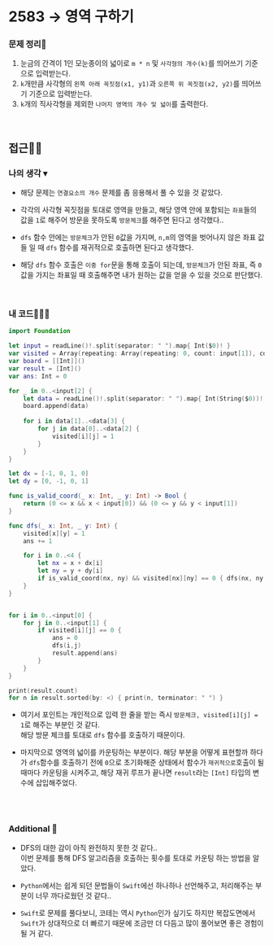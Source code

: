 # 2583 → 영역 구하기
### 문제 정리📝
1. 눈금의 간격이 1인 모눈종이의 넓이로 `m * n` 및 `사각형의 개수(k)`를 띄어쓰기 기준으로 입력받는다.
2. `k`개만큼 사각형의 `왼쪽 아래 꼭짓점(x1, y1)`과 `오른쪽 위 꼭짓점(x2, y2)`를 띄어쓰기 기준으로 입력받는다.
3. `k`개의 직사각형을 제외한 `나머지 영역의 개수 및 넓이`를 출력한다.

</br>

## 접근🚶🏻
### 나의 생각 ▾
- 해당 문제는 `연결요소의 개수` 문제를 좀 응용해서 풀 수 있을 것 같았다.

- 각각의 사각형 꼭짓점을 토대로 영역을 만들고, 해당 영역 안에 포함되는 `좌표`들의 값을 `1`로 해주어 방문을 못하도록 `방문체크`를 해주면 된다고 생각했다..

- `dfs` 함수 안에는 `방문체크`가 안된 `0`값을 가지며, `n,m`의 영역을 벗어나지 않은 좌표 값들 일 때 `dfs` 함수를 재귀적으로 호출하면 된다고 생각했다.

- 해당 `dfs` 함수 호출은 `이중 for`문을 통해 호출이 되는데, `방문체크`가 안된 좌표, 즉 `0` 값을 가지는 좌표일 때 호출해주면 내가 원하는 값을 얻을 수 있을 것으로 판단했다.

</br>

### 내 코드👨🏻‍💻
```swift
import Foundation

let input = readLine()!.split(separator: " ").map{ Int($0)! }
var visited = Array(repeating: Array(repeating: 0, count: input[1]), count: input[0])
var board = [[Int]]()
var result = [Int]()
var ans: Int = 0

for _ in 0..<input[2] {
    let data = readLine()!.split(separator: " ").map{ Int(String($0))! }
    board.append(data)
    
    for i in data[1]..<data[3] {
        for j in data[0]..<data[2] {
            visited[i][j] = 1
        }
    }
}

let dx = [-1, 0, 1, 0]
let dy = [0, -1, 0, 1]

func is_valid_coord(_ x: Int, _ y: Int) -> Bool {
    return (0 <= x && x < input[0]) && (0 <= y && y < input[1])
}

func dfs(_ x: Int, _ y: Int) {
    visited[x][y] = 1
    ans += 1

    for i in 0..<4 {
        let nx = x + dx[i]
        let ny = y + dy[i]
        if is_valid_coord(nx, ny) && visited[nx][ny] == 0 { dfs(nx, ny) }
    }
}


for i in 0..<input[0] {
    for j in 0..<input[1] {
        if visited[i][j] == 0 {
            ans = 0
            dfs(i,j)
            result.append(ans)
        }
    }
}

print(result.count)
for n in result.sorted(by: <) { print(n, terminator: " ") }
```

- 여기서 포인트는 개인적으로 입력 한 줄을 받는 즉시 `방문체크, visited[i][j] = 1`로 해주는 부분인 것 같다. </br>해당 방문 체크를 토대로 `dfs` 함수를 호출하기 때문이다.

- 마지막으로 영역의 넓이를 카운팅하는 부분이다.
해당 부분을 어떻게 표현할까 하다가 `dfs`함수를 호출하기 전에 `0`으로 초기화해준 상태에서 함수가 `재귀적으로`호출이 될 때마다 카운팅을 시켜주고, 해당 재귀 루프가 끝나면 `result`라는 `[Int]` 타입의 변수에 삽입해주었다.

</br></br>


### Additional 📂
- DFS의 대한 감이 아직 완전하지 못한 것 같다.. </br>이번 문제를 통해 DFS 알고리즘을 호출하는 횟수를 토대로 카운팅 하는 방법을 알았다.

- `Python`에서는 쉽게 되던 문법들이 `Swift`에선 하나하나 선언해주고, 처리해주는 부분이 너무 까다로웠던 것 같다..

- `Swift`로 문제를 풀다보니, 코테는 역시 `Python`인가 싶기도 하지만 복잡도면에서 `Swift`가 상대적으로 더 빠르기 때문에 조금만 더 다듬고 많이 풀어보면 좋은 경험이 될 거 같다.
